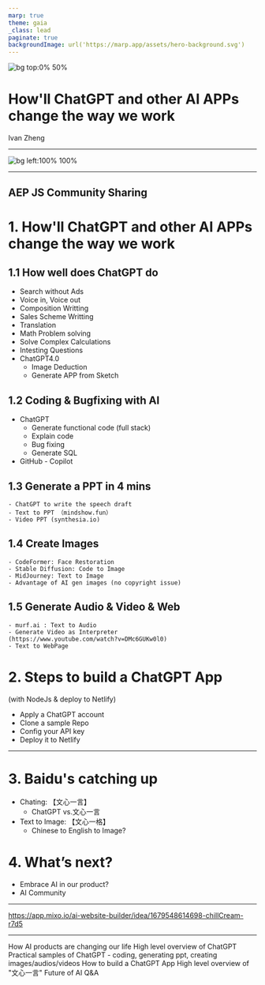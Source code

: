 ```yaml
---
marp: true
theme: gaia
_class: lead
paginate: true
backgroundImage: url('https://marp.app/assets/hero-background.svg')
---
```


![bg top:0% 50%](https://tortoiseandharesoftware.com/wp-content/uploads/2023/01/chat-gpt-risks-for-seo-768x402.jpg)

# **How'll ChatGPT and other AI APPs change the way we work**

Ivan Zheng

---
![bg left:100% 100%](https://i0.wp.com/actualpost.com/wp-content/uploads/2023/01/ChatGPT.png?fit=768%2C432&ssl=1)

---
AEP JS Community Sharing
---

# 1. How'll ChatGPT and other AI APPs change the way we work

## 1.1 How well does ChatGPT do
- Search without Ads
- Voice in, Voice out
- Composition Writting
- Sales Scheme Writting
- Translation
- Math Problem solving
- Solve Complex Calculations
- Intesting Questions
- ChatGPT4.0
  - Image Deduction
  - Generate APP from Sketch

## 1.2 Coding & Bugfixing with AI
- ChatGPT
  - Generate functional code (full stack)
  - Explain code
  - Bug fixing
  - Generate SQL
- GitHub - Copilot

## 1.3 Generate a PPT in 4 mins
    - ChatGPT to write the speech draft
    - Text to PPT （mindshow.fun）
    - Video PPT (synthesia.io)

## 1.4 Create Images
    - CodeFormer: Face Restoration
    - Stable Diffusion: Code to Image
    - MidJourney: Text to Image
    - Advantage of AI gen images (no copyright issue)

## 1.5 Generate Audio & Video & Web
    - murf.ai : Text to Audio
    - Generate Video as Interpreter
    (https://www.youtube.com/watch?v=DMc6GUKw0l0)
    - Text to WebPage

# 2. Steps to build a ChatGPT App
(with NodeJs & deploy to Netlify)
-	Apply a ChatGPT account
-	Clone a sample Repo
-	Config your API key
-	Deploy it to Netlify
---    
# 3. Baidu's catching up
- Chating: 【文心一言】
    - ChatGPT vs.文心一言
- Text to Image: 【文心一格】
    - Chinese to English to Image?

# 4. What’s next?
- Embrace AI in our product?
- AI Community
---

https://app.mixo.io/ai-website-builder/idea/1679548614698-chillCream-r7d5

<!-- ![bg left:40% 80%](https://marp.app/assets/marp.svg) -->

---

How AI products are changing our life
High level overview of ChatGPT
Practical samples of ChatGPT - coding, generating ppt, creating images/audios/videos
How to build a ChatGPT App
High level overview of "文心一言"
Future of AI
Q&A
